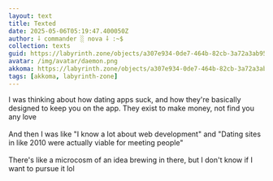 ```yaml
---
layout: text
title: Texted
date: 2025-05-06T05:19:47.400050Z
author: ⸸ commander ░ nova ⸸ :~$
collection: texts
guid: https://labyrinth.zone/objects/a307e934-0de7-464b-82cb-3a72a3ab951d
avatar: /img/avatar/daemon.png
akkoma: https://labyrinth.zone/objects/a307e934-0de7-464b-82cb-3a72a3ab951d
tags: [akkoma, labyrinth-zone]
---
```


<p>I was thinking about how dating apps suck, and how they're basically designed to keep you on the app. They exist to make money, not find you any love<br><br>And then I was like "I know a lot about web development" and "Dating sites in like 2010 were actually viable for meeting people"<br><br>There's like a microcosm of an idea brewing in there, but I don't know if I want to pursue it lol</p>
